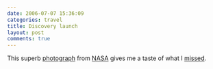 ```yaml
---
date: 2006-07-07 15:36:09
categories: travel
title: Discovery launch
layout: post
comments: true
---
```

This superb
[photograph](http://www.nasa.gov/images/content/151717main_image_feature_607_ys_full.jpg)
from
[NASA](http://www.nasa.gov/multimedia/imagegallery/image_feature_607.html)
gives me a taste of what I
[missed](http://www.nbrightside.com/blog/2006/06/28/nearly-man/).

